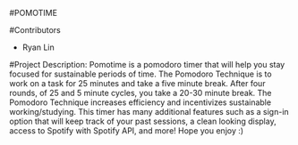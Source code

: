 #POMOTIME

#Contributors
- Ryan Lin

#Project Description:
Pomotime is a pomodoro timer that will help you stay focused for sustainable periods of time. The Pomodoro Technique is to work on a task for 25 minutes and take a five minute break. After four rounds, of 25 and 5 minute cycles, you take a 20-30 minute break. The Pomodoro Technique increases efficiency and incentivizes sustainable working/studying. This timer has many additional features such as a sign-in option that will keep track of your past sessions, a clean looking display, access to Spotify with Spotify API, and more! Hope you enjoy :)